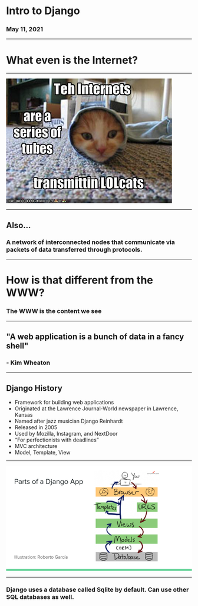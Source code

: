 

# Intro to Django
### May 11, 2021

--- 

# What even is the Internet?

---

![inline](img/internet.jpg)

---
## Also...
### A network of interconnected nodes that communicate via packets of data transferred through protocols.

--- 

# How is that different from the WWW?
### The WWW is the content we see 

---

## "A web application is a bunch of data in a fancy shell" 
### - Kim Wheaton

---

## Django History
- Framework for building web applications
- Originated at the Lawrence Journal-World newspaper in Lawrence, Kansas
- Named after jazz musician Django Reinhardt
- Released in 2005
- Used by Mozilla, Instagram, and NextDoor
- “For perfectionists with deadlines”
- MVC architecture
- Model, Template, View

---

![inline](img/parts_django_app.png)

---

### Django uses a database called Sqlite by default. Can use other SQL databases as well.
